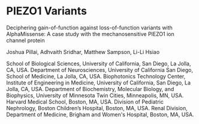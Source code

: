 # PIEZO1 Variants

Deciphering gain-of-function against loss-of-function variants with AlphaMissense: A case study with the mechanosensitive PIEZO1 ion channel protein

Joshua Pillai, Adhvaith Sridhar, Matthew Sampson, Li-Li Hsiao

School of Biological Sciences, University of California, San Diego, La Jolla, CA, USA.
Department of Neurosciences, University of California San Diego, School of Medicine, La Jolla, CA, USA.
Biophotonics Technology Center, Institute of Engineering in Medicine, University of California, San Diego, La Jolla, CA, USA.
Department of Biochemistry, Molecular Biology, and Biophysics, University of Minnesota Twin Cities, Minneapolis, MN, USA.
Harvard Medical School, Boston, MA, USA.
Division of Pediatric Nephrology, Boston Children’s Hospital, Boston, MA, USA.
Renal Division, Department of Medicine, Brigham and Women's Hospital, Boston, MA, USA.
